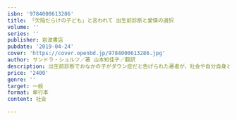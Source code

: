 ```yaml
---
isbn: '9784000613286'
title: 「欠陥だらけの子ども」と言われて 出生前診断と愛情の選択
volume: ''
series: ''
publisher: 岩波書店
pubdate: '2019-04-24'
cover: 'https://cover.openbd.jp/9784000613286.jpg'
author: サンドラ・シュルツ／著 山本知佳子／翻訳
description: 出生前診断でおなかの子がダウン症だと告げられた著者が，社会や自分自身と向き合い，葛藤を綴った手記．
price: '2400'
genre: ''
target: 一般
format: 単行本
content: 社会

---
```


